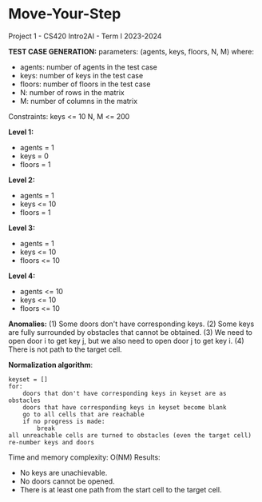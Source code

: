 # Move-Your-Step
Project 1 - CS420 Intro2AI - Term I 2023-2024

**TEST CASE GENERATION:**
parameters: (agents, keys, floors, N, M)
where:
- agents: number of agents in the test case
- keys: number of keys in the test case
- floors: number of floors in the test case
- N: number of rows in the matrix
- M: number of columns in the matrix

Constraints:
keys <= 10
N, M <= 200

**Level 1:**
- agents = 1
- keys = 0
- floors = 1

**Level 2:**
- agents = 1
- keys <= 10
- floors = 1

**Level 3:**
- agents = 1
- keys <= 10
- floors <= 10

**Level 4:**
- agents <= 10
- keys <= 10
- floors <= 10


**Anomalies:**
(1) Some doors don't have corresponding keys.
(2) Some keys are fully surrounded by obstacles that cannot be obtained.
(3) We need to open door i to get key j, but we also need to open door j to get key i.
(4) There is not path to the target cell.

**Normalization algorithm**:
```
keyset = []
for:
    doors that don't have corresponding keys in keyset are as obstacles
    doors that have corresponding keys in keyset become blank
    go to all cells that are reachable
    if no progress is made:
        break
all unreachable cells are turned to obstacles (even the target cell)
re-number keys and doors
```

Time and memory complexity: O(NM)
Results:
- No keys are unachievable.
- No doors cannot be opened.
- There is at least one path from the start cell to the target cell.